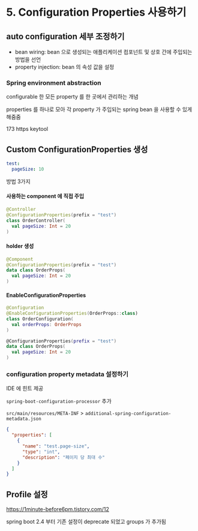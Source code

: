 # 5. Configuration Properties 사용하기

## auto configuration 세부 조정하기
- bean wiring: bean 으로 생성되는 애플리케이션 컴포넌트 및 상호 간에 주입되는 방법을 선언
- property injection: bean 의 속성 값을 설정

### Spring environment abstraction
configurable 한 모든 property 를 한 곳에서 관리하는 개념

properties 를 하나로 모아 각 property 가 주입되는 spring bean 을 사용할 수 있게 해줌줌

173 https keytool

## Custom ConfigurationProperties 생성
```yml
test:
  pageSize: 10
```

방법 3가지

#### 사용하는 component 에 직접 주입
```kotlin
@Controller
@ConfigurationProperties(prefix = "test")
class OrderController(
  val pageSize: Int = 20
)
```

#### holder 생성
```kotlin
@Component
@ConfigurationProperties(prefix = "test")
data class OrderProps(
  val pageSize: Int = 20
)
```

#### EnableConfigurationProperties
```kt
@Configuration
@EnableConfigurationProperties(OrderProps::class)
class OrderConfiguration(
  val orderProps: OrderProps
)

@ConfigurationProperties(prefix = "test")
data class OrderProps(
  val pageSize: Int = 20
)
```

### configuration property metadata 설정하기
IDE 에 힌트 제공

`spring-boot-configuration-processor` 추가

`src/main/resources/META-INF` > `additional-spring-configuration-metadata.json`
```json
{
  "properties": [
    {
      "name": "test.page-size",
      "type": "int",
      "description": "페이지 당 최대 수"
    }
  ]
}
```

## Profile 설정
https://1minute-before6pm.tistory.com/12

spring boot 2.4 부터 기존 설정이 deprecate 되었고
groups 가 추가됨